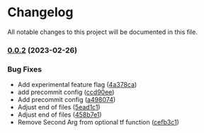 # Changelog

All notable changes to this project will be documented in this file.

### [0.0.2](https://github.com/easy-modules/terraform-easy-code-star/compare/v0.0.1...v0.0.2) (2023-02-26)


### Bug Fixes

* Add experimental feature flag ([4a378ca](https://github.com/easy-modules/terraform-easy-code-star/commit/4a378caf382663a4f77a961446590b0c4023c72f))
* add precommit config ([ccd90ee](https://github.com/easy-modules/terraform-easy-code-star/commit/ccd90eea5fa67037cc3aad184443dbb3b0f26bbf))
* Add precommit config ([a498074](https://github.com/easy-modules/terraform-easy-code-star/commit/a498074c27b942e7733e8d3052bbcc76bda49fb8))
* Adjust end of files ([5ead1c1](https://github.com/easy-modules/terraform-easy-code-star/commit/5ead1c1df5223ecc1af3b5ad4aaba11f26c080e3))
* Adjust end of files ([458b7e1](https://github.com/easy-modules/terraform-easy-code-star/commit/458b7e1604306f28e64bf366022728dfaca8d3b9))
* Remove Second Arg from optional tf function ([cefb3c1](https://github.com/easy-modules/terraform-easy-code-star/commit/cefb3c1dd355076a327560b02377303819628c25))
